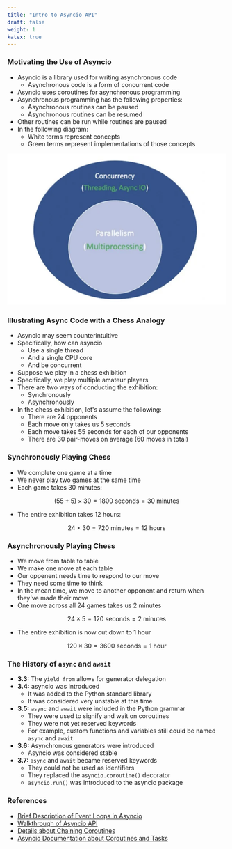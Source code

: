 ```yaml
---
title: "Intro to Asyncio API"
draft: false
weight: 1
katex: true
---
```


### Motivating the Use of Asyncio
- Asyncio is a library used for writing asynchronous code
	- Asynchronous code is a form of concurrent code
- Asyncio uses coroutines for asynchronous programming
- Asynchronous programming has the following properties:
	- Asynchronous routines can be paused
	- Asynchronous routines can be resumed
- Other routines can be run while routines are paused
- In the following diagram:
	- White terms represent concepts
	- Green terms represent implementations of those concepts

![asyncio](../../../img/asyncio.png)

### Illustrating Async Code with a Chess Analogy
- Asyncio may seem counterintuitive
- Specifically, how can asyncio
	- Use a single thread
	- And a single CPU core
	- And be concurrent
- Suppose we play in a chess exhibition
- Specifically, we play multiple amateur players
- There are two ways of conducting the exhibition:
	- Synchronously
	- Asynchronously
- In the chess exhibition, let's assume the following:
	- There are $24$ opponents
	- Each move only takes us $5$ seconds
	- Each move takes $55$ seconds for each of our opponents
	- There are $30$ pair-moves on average ($60$ moves in total)

### Synchronously Playing Chess
- We complete one game at a time
- We never play two games at the same time
- Each game takes $30$ minutes:

$$ (55+5) \times 30 = 1800 \text{ seconds} = 30 \text{ minutes} $$

- The entire exhibition takes $12$ hours:

$$ 24 \times 30 = 720 \text{ minutes} = 12 \text{ hours} $$

### Asynchronously Playing Chess
- We move from table to table
- We make one move at each table
- Our oppenent needs time to respond to our move
- They need some time to think
- In the mean time, we move to another opponent and return when they've made their move
- One move across all $24$ games takes us $2$ minutes

$$ 24 \times 5 = 120 \text{ seconds} = 2 \text{ minutes} $$

- The entire exhibition is now cut down to $1$ hour

$$ 120 \times 30 = 3600 \text{ seconds} = 1 \text{ hour} $$

### The History of `async` and `await`
- **3.3:** The `yield from` allows for generator delegation
- **3.4:** asyncio was introduced
	- It was added to the Python standard library
	- It was considered very unstable at this time
- **3.5:** `async` and `await` were included in the Python grammar
	- They were used to signify and wait on coroutines
	- They were not yet reserved keywords
	- For example, custom functions and variables still could be named `async` and `await`
- **3.6:** Asynchronous generators were introduced
	- Asyncio was considered stable
- **3.7:** `async` and `await` became reserved keywords
	- They could not be used as identifiers
	- They replaced the `asyncio.coroutine()` decorator
	- `asyncio.run()` was introduced to the asyncio package

### References
- [Brief Description of Event Loops in Asyncio](https://realpython.com/python-concurrency/#asyncio-version)
- [Walkthrough of Asyncio API](https://www.integralist.co.uk/posts/python-asyncio/)
- [Details about Chaining Coroutines](https://python.readthedocs.io/fr/latest/library/asyncio-task.html#example-chain-coroutines)
- [Asyncio Documentation about Coroutines and Tasks](https://docs.python.org/3/library/asyncio-task.html)
